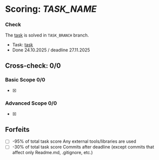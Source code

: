 # Scoring: *TASK_NAME*

### Check

The [task](TASK_LINK) is
solved in `TASK_BRANCH` branch.

- Task: [task](TASK_LINK)
- Done 24.10.2025 / deadline 27.11.2025

## Cross-check: 0/0

### Basic Scope 0/0

- [x]

### Advanced Scope 0/0

- [x] 

## Forfeits

- [ ]  -95% of total task score Any external tools/libraries are used
- [ ]  -30% of total task score Commits after deadline (except commits that affect only Readme.md, .gitignore, etc.)